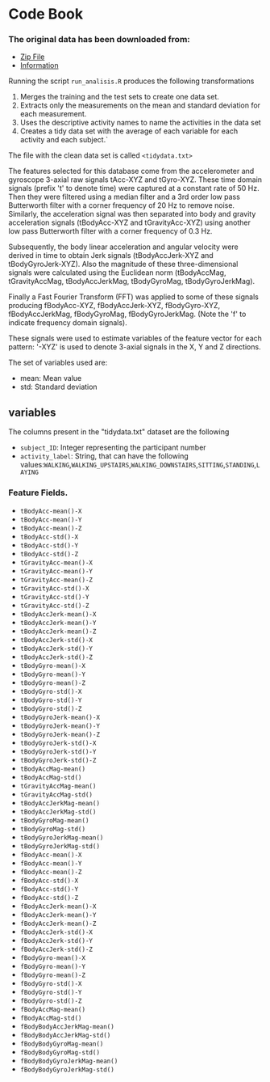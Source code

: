 # Code Book


### The original data has been downloaded from:

- [Zip File](https://d396qusza40orc.cloudfront.net/getdata%2Fprojectfiles%2FUCI%20HAR%20Dataset.zip) 
- [Information](http://archive.ics.uci.edu/ml/datasets/Human+Activity+Recognition+Using+Smartphones)



Running the script `run_analisis.R` produces the following transformations


1. Merges the training and the test sets to create one data set. 
2. Extracts only the measurements on the mean and standard deviation for each measurement. 
3. Uses the descriptive activity names to name the activities in the data set
4. Creates a tidy data set with the average of each variable for each activity and each subject.`



The file with the clean data set is called `<tidydata.txt>`


The features selected for this database come from the accelerometer and gyroscope 3-axial raw signals tAcc-XYZ and tGyro-XYZ. These time domain signals (prefix 't' to denote time) were captured at a constant rate of 50 Hz. Then they were filtered using a median filter and a 3rd order low pass Butterworth filter with a corner frequency of 20 Hz to remove noise. Similarly, the acceleration signal was then separated into body and gravity acceleration signals (tBodyAcc-XYZ and tGravityAcc-XYZ) using another low pass Butterworth filter with a corner frequency of 0.3 Hz.

Subsequently, the body linear acceleration and angular velocity were derived in time to obtain Jerk signals (tBodyAccJerk-XYZ and tBodyGyroJerk-XYZ). Also the magnitude of these three-dimensional signals were calculated using the Euclidean norm (tBodyAccMag, tGravityAccMag, tBodyAccJerkMag, tBodyGyroMag, tBodyGyroJerkMag).

Finally a Fast Fourier Transform (FFT) was applied to some of these signals producing fBodyAcc-XYZ, fBodyAccJerk-XYZ, fBodyGyro-XYZ, fBodyAccJerkMag, fBodyGyroMag, fBodyGyroJerkMag. (Note the 'f' to indicate frequency domain signals).

These signals were used to estimate variables of the feature vector for each pattern: '-XYZ' is used to denote 3-axial signals in the X, Y and Z directions.

The set of variables used are:

- mean: Mean value
- std: Standard deviation


## variables 

The columns present in the "tidydata.txt" dataset are the following

* `subject_ID`: Integer representing the participant number
* `activity_label`: String, that can have the following values:`WALKING`,`WALKING_UPSTAIRS`,`WALKING_DOWNSTAIRS`,`SITTING`,`STANDING`,`LAYING`

### Feature Fields. 

* `tBodyAcc-mean()-X` 
* `tBodyAcc-mean()-Y` 
* `tBodyAcc-mean()-Z` 
* `tBodyAcc-std()-X` 
* `tBodyAcc-std()-Y` 
* `tBodyAcc-std()-Z` 
* `tGravityAcc-mean()-X` 
* `tGravityAcc-mean()-Y` 
* `tGravityAcc-mean()-Z` 
* `tGravityAcc-std()-X` 
* `tGravityAcc-std()-Y` 
* `tGravityAcc-std()-Z` 
* `tBodyAccJerk-mean()-X` 
* `tBodyAccJerk-mean()-Y` 
* `tBodyAccJerk-mean()-Z` 
* `tBodyAccJerk-std()-X` 
* `tBodyAccJerk-std()-Y` 
* `tBodyAccJerk-std()-Z` 
* `tBodyGyro-mean()-X` 
* `tBodyGyro-mean()-Y` 
* `tBodyGyro-mean()-Z` 
* `tBodyGyro-std()-X` 
* `tBodyGyro-std()-Y` 
* `tBodyGyro-std()-Z` 
* `tBodyGyroJerk-mean()-X` 
* `tBodyGyroJerk-mean()-Y` 
* `tBodyGyroJerk-mean()-Z` 
* `tBodyGyroJerk-std()-X` 
* `tBodyGyroJerk-std()-Y` 
* `tBodyGyroJerk-std()-Z` 
* `tBodyAccMag-mean()` 
* `tBodyAccMag-std()` 
* `tGravityAccMag-mean()` 
* `tGravityAccMag-std()` 
* `tBodyAccJerkMag-mean()` 
* `tBodyAccJerkMag-std()` 
* `tBodyGyroMag-mean()` 
* `tBodyGyroMag-std()` 
* `tBodyGyroJerkMag-mean()` 
* `tBodyGyroJerkMag-std()` 
* `fBodyAcc-mean()-X` 
* `fBodyAcc-mean()-Y` 
* `fBodyAcc-mean()-Z` 
* `fBodyAcc-std()-X` 
* `fBodyAcc-std()-Y` 
* `fBodyAcc-std()-Z` 
* `fBodyAccJerk-mean()-X` 
* `fBodyAccJerk-mean()-Y` 
* `fBodyAccJerk-mean()-Z` 
* `fBodyAccJerk-std()-X` 
* `fBodyAccJerk-std()-Y` 
* `fBodyAccJerk-std()-Z` 
* `fBodyGyro-mean()-X` 
* `fBodyGyro-mean()-Y` 
* `fBodyGyro-mean()-Z` 
* `fBodyGyro-std()-X` 
* `fBodyGyro-std()-Y` 
* `fBodyGyro-std()-Z` 
* `fBodyAccMag-mean()` 
* `fBodyAccMag-std()` 
* `fBodyBodyAccJerkMag-mean()` 
* `fBodyBodyAccJerkMag-std()` 
* `fBodyBodyGyroMag-mean()` 
* `fBodyBodyGyroMag-std()` 
* `fBodyBodyGyroJerkMag-mean()` 
* `fBodyBodyGyroJerkMag-std()` 
